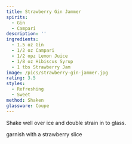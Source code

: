 ```yaml
---
title: Strawberry Gin Jammer
spirits:
  - Gin
  - Campari
description: ''
ingredients:
  - 1.5 oz Gin
  - 1/2 oz Campari
  - 1/2 opz Lemon Juice
  - 1/8 oz Hibiscus Syrup
  - 1 tbs Strawberry Jam
image: /pics/strawberry-gin-jammer.jpg
rating: 3.5
styles:
  - Refreshing
  - Sweet
method: Shaken
glassware: Coupe
---
```


Shake well over ice and double strain in to glass.

garnish with a strawberry slice